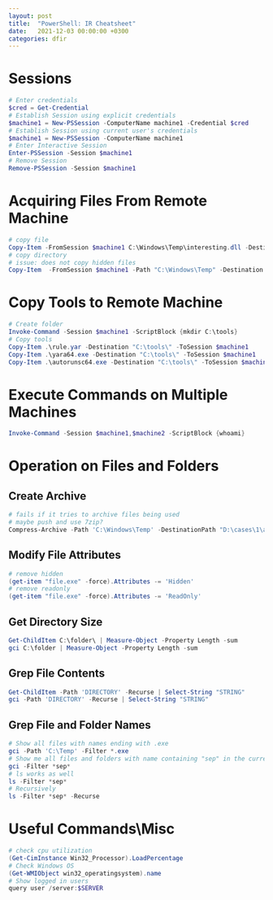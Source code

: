```yaml
---
layout: post
title:  "PowerShell: IR Cheatsheet"
date:   2021-12-03 00:00:00 +0300
categories: dfir
---
```




# Sessions
```powershell
# Enter credentials
$cred = Get-Credential
# Establish Session using explicit credentials
$machine1 = New-PSSession -ComputerName machine1 -Credential $cred
# Establish Session using current user's credentials
$machine1 = New-PSSession -ComputerName machine1
# Enter Interactive Session
Enter-PSSession -Session $machine1
# Remove Session
Remove-PSSession -Session $machine1
```

# Acquiring Files From Remote Machine
```powershell
# copy file
Copy-Item -FromSession $machine1 C:\Windows\Temp\interesting.dll -Destination D:\cases\1\artifacts\
# copy directory
# issue: does not copy hidden files
Copy-Item  -FromSession $machine1 -Path "C:\Windows\Temp" -Destination "D:\cases\1\artifacts\windows\temp\" -Recurse
```

# Copy Tools to Remote Machine
```powershell
# Create folder
Invoke-Command -Session $machine1 -ScriptBlock {mkdir C:\tools}
# Copy tools
Copy-Item .\rule.yar -Destination "C:\tools\" -ToSession $machine1
Copy-Item .\yara64.exe -Destination "C:\tools\" -ToSession $machine1
Copy-Item .\autorunsc64.exe -Destination "C:\tools\" -ToSession $machine1
```

# Execute Commands on Multiple Machines
```powershell
Invoke-Command -Session $machine1,$machine2 -ScriptBlock {whoami}
```

# Operation on Files and Folders
## Create Archive
```powershell
# fails if it tries to archive files being used
# maybe push and use 7zip?
Compress-Archive -Path 'C:\Windows\Temp' -DestinationPath "D:\cases\1\artifacts\windows_temp.zip"
```

## Modify File Attributes
```powershell
# remove hidden
(get-item "file.exe" -force).Attributes -= 'Hidden'
# remove readonly
(get-item "file.exe" -force).Attributes -= 'ReadOnly'
```

## Get Directory Size
```powershell
Get-ChildItem C:\folder\ | Measure-Object -Property Length -sum
gci C:\folder | Measure-Object -Property Length -sum
```

## Grep File Contents
```powershell
Get-ChildItem -Path 'DIRECTORY' -Recurse | Select-String "STRING"
gci -Path 'DIRECTORY' -Recurse | Select-String "STRING"
```

## Grep File and Folder Names
```powershell
# Show all files with names ending with .exe
gci -Path 'C:\Temp' -Filter *.exe
# Show me all files and folders with name containing "sep" in the current directory
gci -Filter *sep*
# ls works as well
ls -Filter *sep*
# Recursively
ls -Filter *sep* -Recurse
```

# Useful Commands\Misc
```powershell
# check cpu utilization
(Get-CimInstance Win32_Processor).LoadPercentage
# Check Windows OS
(Get-WMIObject win32_operatingsystem).name
# Show logged in users
query user /server:$SERVER
```